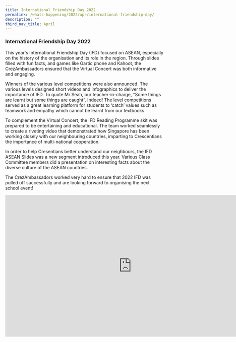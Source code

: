 ```yaml
---
title: International Friendship Day 2022
permalink: /whats-happening/2022/apr/international-friendship-day/
description: ""
third_nav_title: April
---
```

### **International Friendship Day 2022**
This year's International Friendship Day (IFD) focused on ASEAN, especially on the history of the organisation and its role in the region. Through slides filled with fun facts, and games like Gartic phone and Kahoot, the CrezAmbassadors ensured that the Virtual Concert was both informative and engaging.

Winners of the various level competitions were also announced. The various levels designed short videos and infographics to deliver the importance of IFD. To quote Mr Seah, our teacher-in-charge, “Some things are learnt but some things are caught”. Indeed! The level competitions served as a great learning platform for students to ‘catch’ values such as teamwork and empathy which cannot be learnt from our textbooks.

To complement the Virtual Concert, the IFD Reading Programme skit was prepared to be entertaining and educational. The team worked seamlessly to create a riveting video that demonstrated how Singapore has been working closely with our neighbouring countries, imparting to Crescentians the importance of multi-national cooperation.

In order to help Cresentians better understand our neighbours, the IFD ASEAN Slides was a new segment introduced this year. Various Class Committee members did a presentation on interesting facts about the diverse culture of the ASEAN countries.

The CrezAmbassadors worked very hard to ensure that 2022 IFD was pulled off successfully and are looking forward to organising the next school event!

<iframe allowfullscreen="true" height="450" width="800" frameborder="0" src="https://docs.google.com/presentation/d/e/2PACX-1vQhW5GC7EKQNTY6Bff0CIP3K9Vi54qis9SMs_7VXE-8ctTjD7orvM346-1RlYUSgftLsVK-55PAMriI/embed?start=false&amp;loop=false&amp;delayms=3000"></iframe>